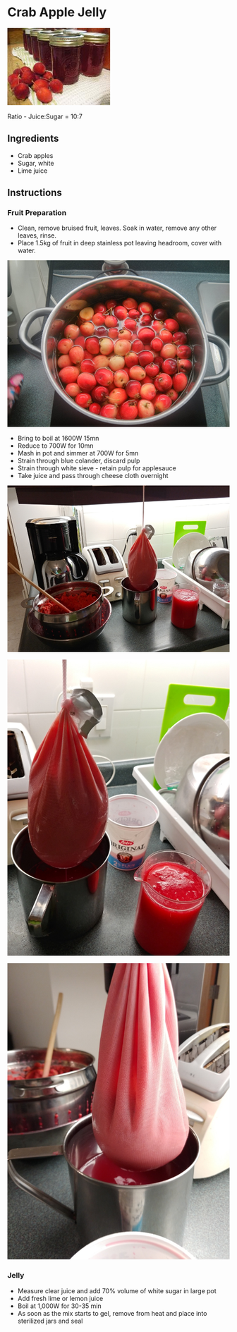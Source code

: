 # Crab Apple Jelly

![Crabapple Jelly](img/CrabAppleJelly.jpg)

Ratio - Juice:Sugar = 10:7

## Ingredients

- Crab apples
- Sugar, white
- Lime juice

## Instructions

### Fruit Preparation

- Clean, remove bruised fruit, leaves. Soak in water, remove any other leaves, rinse.
- Place 1.5kg of fruit in deep stainless pot leaving headroom, cover with water.

![Boil crab apples](img/20160814-121942.jpg)

- Bring to boil at 1600W 15mn
- Reduce to 700W for 10mn
- Mash in pot and simmer at 700W for 5mn
- Strain through blue colander, discard pulp
- Strain through white sieve - retain pulp for applesauce 
- Take juice and pass through cheese cloth overnight

![Strain pulp](img/20190915-V30-143835.jpg)

![Strain pulp](img/20190915-V30-143843.jpg)

![Strain pulp](img/20190915-V30-150907.jpg)

### Jelly

- Measure clear juice and add 70% volume of white sugar in large pot
- Add fresh lime or lemon juice
- Boil at 1,000W for 30-35 min
- As soon as the mix starts to gel, remove from heat and place into sterilized jars and seal 

<!-- 
## Notes

**20230915**: 2,000ml filtered juice + 1,400ml sugar + 1 lime
8-250ml jars

**20201120**: 1,800ml filtered juice from 20190916 + 1,250ml sugar
1-500ml jar + 4-250ml jars

**20201111**: 2,000ml filtered juice from 20190916 + 1,400ml sugar 
1-1,000ml jar + 2-500ml jars + 1-250ml jar

**20200822**: 2,000ml filtered juice from 20190916 + 1,400ml sugar

**20181125:** 1,800ml filtered juice (700ml crab + 1,100 apple) + 1,250ml sugar
1,800W 11mn to boil, then 1,000W 35mn
2-500ml jars, 4-250ml jars
Beautiful colour....!!!!

**20160929:** 2,000ml filtered juice + 1,400ml or 5.66c sugar
1,800W 15mn to boil, then 1,200 W 25mn
1-500ml jars, 6-250ml jar + 1-4oz plastic sample

**20160909:** 2,200ml filtered juice + 1,575ml or 6.25c sugar
1-500ml jars, 6-250ml jar + 3-4oz plastic samples

**20160817:** Second shot - cover with more water this time. Add another batch on 20160821.
Yields: 1,875ml clear liquid
Add 5.25 cups sugar
\+ 400ml jelly to recook
1600W 15mn to bring to boil, then to 1,000W 15mn
Can before it actually set due to Bethel tour
4-500ml jars, 1-250ml jar + 5-4oz plastic samples

**20160814:** First try in Canada Branch
Yields: 2.75 cups / 675ml clear liquid
Added 2 cups of sugar
Boiled a bit too long - need to watch closely after 30 min.
-->
